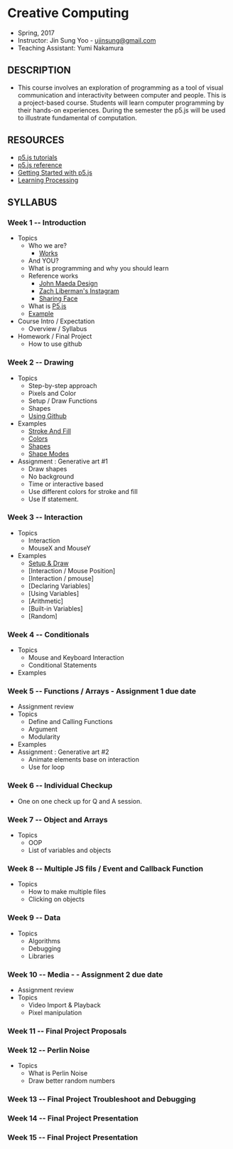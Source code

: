 # Creative Computing
- Spring, 2017
- Instructor: Jin Sung Yoo - ujinsung@gmail.com
- Teaching Assistant: Yumi Nakamura

## DESCRIPTION
- This course involves an exploration of programming as a tool of visual communication and interactivity between computer and people. This is a project-based course. Students will learn computer programming by their hands-on experiences. During the semester the p5.js will be used to illustrate fundamental of computation.

## RESOURCES
- [p5.js tutorials](http://p5js.org/tutorials/)
- [p5.js reference](http://p5js.org/reference)
- [Getting Started with p5.js](http://amzn.to/1PmztVt)
- [Learning Processing](http://learningprocessing.com/)

## SYLLABUS

### Week 1 -- Introduction
* Topics
  * Who we are?
    * [Works](https://vimeo.com/136505838)
  * And YOU?
  * What is programming and why you should learn
  * Reference works
    * [John Maeda Design](https://www.google.com/search?q=john+maeda&source=lnms&tbm=isch&sa=X&ved=0ahUKEwjdlPai1b_RAhUs7oMKHXA_A7UQ_AUICSgC&biw=1167&bih=888#tbm=isch&q=john+maeda+graphic+design&imgrc=PhLxs7TrTqQ07M%3A)
    * [Zach Liberman's Instagram](https://www.instagram.com/zach.lieberman/?hl=en)
    * [Sharing Face](https://vimeo.com/96549043)
  * What is [P5.js](https://p5js.org/)
  * [Example](https://jinsung.github.io/sva-cc-spring-2017/week01/examples/01/index.html)
* Course Intro / Expectation
  * Overview / Syllabus
* Homework / Final Project
  * How to use github

### Week 2 -- Drawing
* Topics
  * Step-by-step approach
  * Pixels and Color
  * Setup / Draw Functions
  * Shapes
  * [Using Github](https://github.com/ilanameow/sva-cc-spring-2017/blob/master/week02/github/README.md)
* Examples
  * [Stroke And Fill](https://jinsung.github.io/sva-cc-spring-2017/week02/examples/01_stroke_fill/index.html)
  * [Colors](https://jinsung.github.io/sva-cc-spring-2017/week02/examples/02_color/index.html)
  * [Shapes](https://jinsung.github.io/sva-cc-spring-2017/week02/examples/03_shapes/index.html)
  * [Shape Modes](https://jinsung.github.io/sva-cc-spring-2017/week02/examples/04_shape_modes/index.html)
* Assignment : Generative art #1
   * Draw shapes
   * No background
   * Time or interactive based
   * Use different colors for stroke and fill
   * Use If statement.

### Week 3 -- Interaction
* Topics
  * Interaction
  * MouseX and MouseY
* Examples
  * [Setup & Draw](https://jinsung.github.io/sva-cc-spring-2017/week03/examples/01_setup_draw/index.html)
  * [Interaction / Mouse Position]
  * [Interaction / pmouse]
  * [Declaring Variables]
  * [Using Variables]
  * [Arithmetic]
  * [Built-in Variables]
  * [Random]

### Week 4 -- Conditionals
* Topics
  * Mouse and Keyboard Interaction
  * Conditional Statements
* Examples

### Week 5 -- Functions / Arrays - Assignment 1 due date
* Assignment review
* Topics
  * Define and Calling Functions
  * Argument
  * Modularity
* Examples
* Assignment : Generative art #2
  * Animate elements base on interaction
  * Use for loop

### Week 6 -- Individual Checkup
* One on one check up for Q and A session.

### Week 7 -- Object and Arrays
* Topics
  * OOP
  * List of variables and objects

### Week 8 -- Multiple JS fils / Event and Callback Function
* Topics
  * How to make multiple files
  * Clicking on objects

### Week 9 -- Data
* Topics
  * Algorithms
  * Debugging
  * Libraries

### Week 10 -- Media - - Assignment 2 due date
* Assignment review
* Topics
  * Video Import & Playback
  * Pixel manipulation

### Week 11 -- Final Project Proposals

### Week 12 -- Perlin Noise
* Topics
  * What is Perlin Noise
  * Draw better random numbers

### Week 13 -- Final Project Troubleshoot and Debugging

### Week 14 -- Final Project Presentation

### Week 15 -- Final Project Presentation
